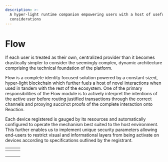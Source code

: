 ```yaml
---
description: >-
  A hyper-light runtime companion empowering users with a host of useful
  considerations
---
```


# Flow

If each user is treated as their own, centralized provider than it becomes drastically simpler to consider the seemingly complex, dynamic architecture comprising the technical foundation of the platform.&#x20;

Flow is a complete identity focused solution powered by a constant sized, hyper-light blockchain which further fuels a host of novel interactions when used in tandem with the rest of the ecosystem. One of the primary responsibilities of the Flow module is to actively interpret the intentions of the active user before routing justified transactions through the correct channels and proxying succinct proofs of the complete interaction onto Reaction.

Each device registered is gauged by its resources and automatically configured to operate the mechanism best suited to the host environment. This further enables us to implement unique security parameters allowing end-users to restrict visual and informational layers from being activate on devices according to specifications outlined by the registrant.

<table data-view="cards"><thead><tr><th></th><th></th><th data-hidden></th></tr></thead><tbody><tr><td></td><td></td><td></td></tr><tr><td></td><td></td><td></td></tr><tr><td></td><td></td><td></td></tr></tbody></table>

